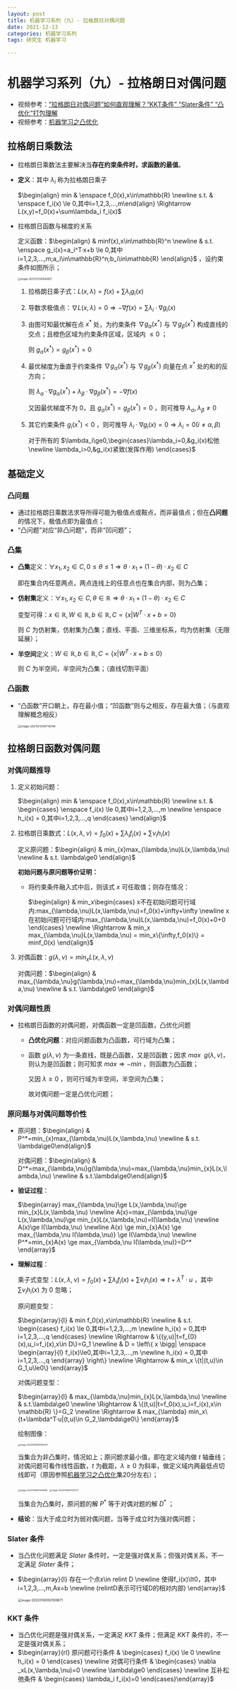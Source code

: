 ```yaml
---
layout: post
title: 机器学习系列（九）- 拉格朗日对偶问题
date: 2021-12-13
categories: 机器学习系列
tags: 研究生 机器学习

---
```


# 机器学习系列（九）- 拉格朗日对偶问题

- 视频参考：[“拉格朗日对偶问题”如何直观理解？“KKT条件” “Slater条件” “凸优化”打包理解](https://www.bilibili.com/video/BV1HP4y1Y79e)
- 视频参考：[机器学习之凸优化](https://www.bilibili.com/video/BV1es411u7pK?p=28)

## 拉格朗日乘数法

- 拉格朗日乘数法主要解决当**存在约束条件时，求函数的最值**。

- **定义**：其中 $\lambda_i$ 称为拉格朗日乘子

  $\begin{align} min & \enspace f_0(x),x\in\mathbb{R} \newline s.t. & \enspace f_i(x) \le 0,其中i=1,2,3,...,m\end{align} \Rightarrow L(x,y)=f_0(x)+\sum\lambda_i f_i(x)$ 

- 拉格朗日函数与梯度的关系

  定义函数：$\begin{align} & minf(x),x\in\mathbb{R}^n \newline & s.t. \enspace g_i(x)=a_i^T·x+b \le 0,其中i=1,2,3,...,m;a_i\in\mathbb{R}^n;b_i\in\mathbb{R} \end{align}$ ，设约束条件如图所示；

  <img src="http://markdown.zzzbook.cn/image-20211213141044821.png" alt="image-20211213141044821" style="zoom:40%;" />

  1. 拉格朗日乘子式：$L(x,\lambda)=f(x)+\sum\lambda_ig_i(x)$ 

  2. 导数求极值点：$\nabla L(x,\lambda)=0\Rightarrow-\nabla f(x)=\sum\lambda_i·\nabla g_i(x)$ 

  3. 由图可知最优解在点 $x^{*}$ 处，为约束条件 $\nabla g_\alpha(x^*)$ 与 $\nabla g_\beta(x^{*})$ 构成直线的交点；且橙色区域为约束条件区域，区域内 $\le0$ ；

     则 $g_\alpha(x^{*})=g_\beta(x^{*})=0$ 

  4. 最优梯度为垂直于约束条件 $\nabla g_\alpha(x^{*})$ 与 $\nabla g_\beta(x^{*})$ 向量在点 $x^*$ 处的和的反方向；

     则 $\lambda_\alpha·\nabla g_\alpha(x^{*})+\lambda_\beta·\nabla g_\beta(x^{*})=-\nabla f(x)$ 

     又因最优梯度不为 $0$，且 $g_\alpha(x^*)=g_\beta(x^*)=0$ ，则可推导 $\lambda_{\alpha},\lambda_{\beta}\ne 0$ 

  5. 其它约束条件 $g_i(x^*)<0$ ，则可推导 $\lambda _i·\nabla g_i(x)=0\Rightarrow \lambda_i=0(i\ne \alpha,\beta)$ 

     对于所有的 $\lambda_i\ge0,\begin{cases}\lambda_i=0,&g_i(x)松弛 \newline \lambda_i>0,&g_i(x)紧致(发挥作用) \end{cases}$ 

## 基础定义

### 凸问题

- 通过拉格朗日乘数法求导所得可能为极值点或鞍点，而非最值点；但在**凸问题**的情况下，极值点即为最值点；
- “凸问题”对应“非凸问题”，而非“凹问题”；

### 凸集

- **凸集**定义：$\forall x_1,x_2\in C,0\le\theta\le1 \Rightarrow \theta·x_1+(1-\theta)·x_2\in C$ 

  即在集合内任意两点，两点连线上的任意点也在集合内部，则为凸集；

- **仿射集**定义：$\forall x_1,x_2\in C,\theta\in\mathbb{R} \Rightarrow \theta·x_1+(1-\theta)·x_2\in C$ 

  变型可得：$x\in\mathbb{R},W\in\mathbb{R},b\in\mathbb{R},C=\{x|W^T·x+b=0\}$ 

  则 $C$ 为仿射集，仿射集为凸集；直线、平面、三维坐标系，均为仿射集（无限延展）；

- **半空间**定义：$W\in\mathbb{R},b\in\mathbb{R},C=\{x|W^T·x+b\le 0\}$ 

  则 $C$ 为半空间，半空间为凸集；（直线切割平面）

### 凸函数

- “凸函数”开口朝上，存在最小值；“凹函数”则与之相反，存在最大值；（与直观理解概念相反）

  <img src="http://markdown.zzzbook.cn/image-20211213161710748.png" alt="image-20211213161710748" style="zoom:45%;" />

## 拉格朗日函数对偶问题

### 对偶问题推导

1. 定义初始问题：

   $\begin{align} min & \enspace f_0(x),x\in\mathbb{R} \newline s.t. & \begin{cases} \enspace f_i(x) \le 0,其中i=1,2,3,...,m \newline \enspace h_i(x) = 0,其中i=1,2,3,...,q \end{cases} \end{align}$ 

2. 拉格朗日乘数式：$L(x,\lambda,\nu)=f_0(x)+\sum\lambda_i f_i(x)+\sum \nu_i h_i(x)$ 

   定义原问题：$\begin{align} & min_{x}max_{\lambda,\nu}L(x,\lambda,\nu) \newline & s.t. \lambda\ge0 \end{align}$ 

   **初始问题与原问题等价证明：**

   - 将约束条件融入式中后，则该式 $x$ 可任取值；则存在情况：

     $\begin{align}  & min_x\begin{cases} x不在初始问题可行域内:max_{\lambda,\nu}L(x,\lambda,\nu)=f_0(x)+\infty+\infty \newline x在初始问题可行域内:max_{\lambda,\nu}L(x,\lambda,\nu)=f_0(x)+0+0 \end{cases} \newline \Rightarrow & min_x max_{\lambda,\nu}L(x,\lambda,\nu) = min_x\{\infty,f_0(x)\} = minf_0(x) \end{align}$ 

3. 对偶函数：$g(\lambda,\nu)=min_{x}L(x,\lambda,\nu)$

   对偶问题：$\begin{align} & max_{\lambda,\nu}g(\lambda,\nu)=max_{\lambda,\nu}min_{x}L(x,\lambda,\nu) \newline & s.t. \lambda\ge0 \end{align}$ 

### 对偶问题性质

- 拉格朗日函数的对偶问题，对偶函数一定是凹函数，凸优化问题

  - **凸优化问题**：对应问题函数为凸函数，可行域为凸集；

  - 函数 $g(\lambda,\nu)$ 为一条直线，既是凸函数，又是凹函数；因求 $max\enspace g(\lambda,\nu)$，则认为是凹函数；则可知求 $max \Rightarrow -min$ ，则函数为凸函数；

    又因 $\lambda\ge 0$ ，则可行域为半空间，半空间为凸集；

    故对偶问题一定是凸优化问题；

### 原问题与对偶问题等价性

- 原问题：$\begin{align} & P^*=min_{x}max_{\lambda,\nu}L(x,\lambda,\nu) \newline & s.t. \lambda\ge0\end{align}$

  对偶问题：$\begin{align} & D^*=max_{\lambda,\nu}g(\lambda,\nu)=max_{\lambda,\nu}min_{x}L(x,\lambda,\nu)  \newline & s.t.\lambda\ge0\end{align}$ 

- **验证过程**：

  $\begin{array} max_{\lambda,\nu}\ge L(x,\lambda,\nu)\ge min_{x}L(x,\lambda,\nu) \newline A(x)=max_{\lambda,\nu}\ge L(x,\lambda,\nu)\ge min_{x}L(x,\lambda,\nu)=I(\lambda,\nu) \newline A(x)\ge I(\lambda,\nu) \newline A(x) \ge min_{x}A(x) \ge max_{\lambda,\nu I(\lambda,\nu)} \ge I(\lambda,\nu) \newline P^*=min_{x}A(x) \ge max_{\lambda,\nu I(\lambda,\nu)}=D^* \end{array}$ 

- **理解过程**：

  乘子式变型：$L(x,\lambda,\nu)=f_0(x)+\sum\lambda_i f_i(x)+ \sum \nu_i h_i(x) \Rightarrow t+\lambda^T·u$ ，其中 $\sum \nu_i h_i(x)$ 为 $0$ 忽略；

  原问题变型：

  $\begin{array}{l} & min f_0(x),x\in\mathbb{R} \newline & s.t. \begin{cases} f_i(x) \le 0,其中i=1,2,3,...,m \newline h_i(x) = 0,其中i=1,2,3,...,q \end{cases} \newline \Rightarrow & \{(y,u)|t=f_{0}(x),u_i=f_i(x),x\in D\}=G_1 \newline & D = \left\{ x \bigg| \enspace \begin{array}{l} f_i(x)\le0,其中i=1,2,3,...,m \newline h_i(x) = 0,其中i=1,2,3,...,q \end{array} \right\} \newline \Rightarrow & min_x \{t|(t,u)\in G_1,u\le0\} \end{array}$ 

  对偶问题变型：

  $\begin{array}{l} & max_{\lambda,\nu}min_{x}L(x,\lambda,\nu) \newline & s.t.\lambda\ge0 \newline \Rightarrow & \{(t,u)|t=f_0(x),u_i=f_i(x),x\in \mathbb{R} \}=G_2 \newline \Rightarrow & max_{\lambda} min_x\{t+\lambda^T·u|(t,u)\in G_2,\lambda\ge0\} \end{array}$ 

  绘制图像：

  <img src="http://markdown.zzzbook.cn/image-20220108090746447.png" alt="image-20220108090746447" style="zoom: 33%;" />

  当集合为非凸集时，情况如上；原问题求最小值，即在定义域内做 $t$ 轴垂线；对偶问题可看作线性函数，$t$ 为截距，$\lambda\ge 0$ 为斜率，做定义域内两最低点切线即可（原因参照[机器学习之凸优化](https://www.bilibili.com/video/BV1es411u7pK?p=2828)集20分左右）；

  <img src="http://markdown.zzzbook.cn/image-20220108091346495.png" alt="image-20220108091346495" style="zoom: 33%;" />

  <img src="http://markdown.zzzbook.cn/image-20220108091425721.png" alt="image-20220108091425721" style="zoom:33%;" />

  当集合为凸集时，原问题的解 $P^*$ 等于对偶对题的解 $D^*$ ；

- **结论**：当大于成立时为弱对偶问题，当等于成立时为强对偶问题；

### Slater 条件

- 当凸优化问题满足 $Slater$ 条件时，一定是强对偶关系；但强对偶关系，不一定满足 $Slater$ 条件；

- $\begin{array}{l} 存在一个点x\in relint D \newline 使得f_i(x)\lt0，其中i=1,2,3,...,m,Ax=b \newline (relintD表示可行域D的相对内部) \end{array}$ 

  <img src="http://markdown.zzzbook.cn/image-20220108092509671.png" alt="image-20220108092509671" style="zoom: 50%;" />

### KKT  条件

- 当凸优化问题是强对偶关系，一定满足 $KKT$ 条件；但满足 $KKT$ 条件的，不一定是强对偶关系；
- $\begin{array}{rl} 原问题可行条件 & \begin{cases} f_i(x) \le 0 \newline h_i(x) = 0 \end{cases} \newline 对偶可行条件 & \begin{cases} \nabla _xL(x,\lambda,\nu)=0 \newline \lambda\ge0 \end{cases} \newline 互补松弛条件 & \begin{cases} \lambda_i f_i(x)=0 \end{cases}\end{array}$ 










